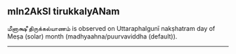 ## mIn2AkSI tirukkalyANam

மீனாக்ஷீ திருக்கல்யாணம் is observed on Uttaraphalgunī nakṣhatram day of Meṣa (solar) month (madhyaahna/puurvaviddha (default)).


---
